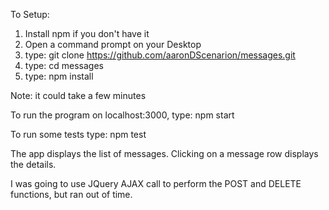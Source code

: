To Setup: 

1. Install npm if you don't have it
2. Open a command prompt on your Desktop
3. type: git clone https://github.com/aaronDScenarion/messages.git
4. type: cd messages
5. type: npm install 

Note: it could take a few minutes

To run the program on localhost:3000, type: npm start

To run some tests type: npm test

The app displays the list of messages. Clicking on a message row displays the details.

I was going to use JQuery AJAX call to perform the POST and DELETE functions, but ran out of time.